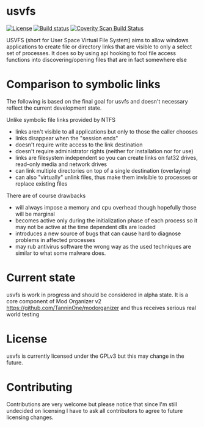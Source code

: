 # usvfs

[![License](http://img.shields.io/:license-gpl-blue.svg)](http://www.gnu.org/licenses/gpl-3.0.en.html)
[![Build status](https://ci.appveyor.com/api/projects/status/5xwl7y8yuu7ctkhu?svg=true)](https://ci.appveyor.com/project/TanninOne/usvfs)
[![Coverity Scan Build Status](https://scan.coverity.com/projects/8941/badge.svg)](https://scan.coverity.com/projects/8941)

USVFS (short for User Space Virtual File System) aims to allow windows applications to create file or directory links that
are visible to only a select set of processes.
It does so by using api hooking to fool file access functions into discovering/opening files that are in fact somewhere else

# Comparison to symbolic links

The following is based on the final goal for usvfs and doesn't necessary reflect the current development state.

Unlike symbolic file links provided by NTFS
- links aren't visible to all applications but only to those the caller chooses
- links disappear when the "session ends"
- doesn't require write access to the link destination
- doesn't require administrator rights (neither for installation nor for use)
- links are filesystem independent so you can create links on fat32 drives, read-only media and network drives
- can link multiple directories on top of a single destination (overlaying)
- can also "virtually" unlink files, thus make them invisible to processes or replace existing files

There are of course drawbacks
- will always impose a memory and cpu overhead though hopefully those will be marginal
- becomes active only during the initialization phase of each process so it may not be active at the time dependent dlls are loaded
- introduces a new source of bugs that can cause hard to diagnose problems in affected processes
- may rub antivirus software the wrong way as the used techniques are similar to what some malware does.

# Current state

usvfs is work in progress and should be considered in alpha state.
It is a core component of Mod Organizer v2 <https://github.com/TanninOne/modorganizer> and thus receives serious real world testing

# License

usvfs is currently licensed under the GPLv3 but this may change in the future.

# Contributing

Contributions are very welcome but please notice that since I'm still undecided on licensing I have to ask all contributors to agree
to future licensing changes.

